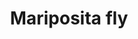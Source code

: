 ---
title: Mariposita fly
date: 
draft: false

# descripcion
description : Pulsera de plata 925 y microcubic- Chequeá el largo de la pulsera.

materials: Plata 925

color: 

dimensions: Largo 19cm regulable a 23 cm

code: 03-21-0815

type: "Pulseras"

categories: []

price: $2.480,00

price_eftvo: $2.105,00

# Images
# first image will be shown in the product page
images:
  # - image: "images/path_to_image"
  # La ubicacion de las imagenes es imagenes/Pulseras/Pulseras.Microcubic/03-21-0815-mariposita-fly
  - image: "./images/pulseras/microcubic/03-21-0815-mariposita-fly_a.jpg"
  - image: "./images/pulseras/microcubic/03-21-0815-mariposita-fly_b.jpg"
  - image: "./images/pulseras/microcubic/03-21-0815-mariposita-fly_c.jpg"
---
